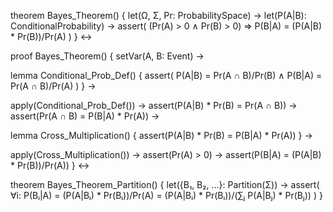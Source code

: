 theorem Bayes_Theorem() {
  let(Ω, Σ, Pr: ProbabilitySpace) →
  let(P(A|B): ConditionalProbability) →
  assert(
    (Pr(A) > 0 ∧ Pr(B) > 0) ⇒ 
    P(B|A) = (P(A|B) * Pr(B))/Pr(A)
  )
} ↔

proof Bayes_Theorem() {
  setVar(A, B: Event) →
  
  lemma Conditional_Prob_Def() {
    assert(
      P(A|B) = Pr(A ∩ B)/Pr(B) ∧
      P(B|A) = Pr(A ∩ B)/Pr(A)
    )
  } →
  
  apply(Conditional_Prob_Def()) →
  assert(P(A|B) * Pr(B) = Pr(A ∩ B)) →
  assert(Pr(A ∩ B) = P(B|A) * Pr(A)) →
  
  lemma Cross_Multiplication() {
    assert(P(A|B) * Pr(B) = P(B|A) * Pr(A))
  } →
  
  apply(Cross_Multiplication()) →
  assert(Pr(A) > 0) →
  assert(P(B|A) = (P(A|B) * Pr(B))/Pr(A))
} ↔

theorem Bayes_Theorem_Partition() {
  let({B₁, B₂, ...}: Partition(Σ)) →
  assert(
    ∀i: P(Bᵢ|A) = (P(A|Bᵢ) * Pr(Bᵢ))/Pr(A) =
    (P(A|Bᵢ) * Pr(Bᵢ))/(∑ⱼ P(A|Bⱼ) * Pr(Bⱼ))
  )
}